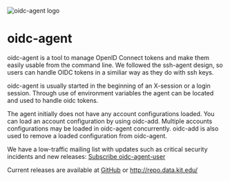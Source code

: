 ![oidc-agent logo](https://raw.githubusercontent.com/indigo-dc/oidc-agent/master/logo_wide.png)
# oidc-agent
oidc-agent is a tool to manage OpenID Connect tokens and make them easily usable 
from the command line. We followed the ssh-agent design, so users can 
handle OIDC tokens in a similiar way as they do with ssh keys. 

oidc-agent is usually started in the beginning of an X-session or a login session. 
Through use of environment variables the agent can be located and used to handle 
oidc tokens.

The agent initially does not have any account configurations loaded.  You can load an
account configuration by using oidc-add.  Multiple accounts configurations may
be loaded in oidc-agent concurrently.  oidc-add is also used to remove a loaded
configuration from oidc-agent.

We have a low-traffic mailing list with updates such as critical security incidents and new releases: [Subscribe oidc-agent-user](https://www.lists.kit.edu/sympa/subscribe/oidc-agent-user)

Current releases are available at [GitHub](https://github.com/indigo-dc/oidc-agent/releases) or http://repo.data.kit.edu/
